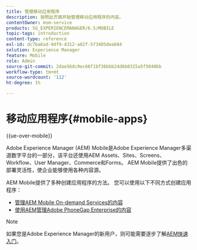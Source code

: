 ```yaml
---
title: 管理移动应用程序
description: 按照此页面开始管理移动应用程序的内容。
contentOwner: msm-service
products: SG_EXPERIENCEMANAGER/6.5/MOBILE
topic-tags: introduction
content-type: reference
exl-id: dc7ba6ad-9df9-4312-a82f-5f3405dea684
solution: Experience Manager
feature: Mobile
role: Admin
source-git-commit: 2dae56dc9ec66f1bf36bbb24d6b0315a5f5040bb
workflow-type: tm+mt
source-wordcount: '112'
ht-degree: 1%

---
```


# 移动应用程序{#mobile-apps}

{{ue-over-mobile}}

Adobe Experience Manager (AEM) Mobile是Adobe Experience Manager多渠道数字平台的一部分，该平台还使用AEM Assets、Sites、Screens、Workflow、User Manager、Commerce和Forms。 AEM Mobile提供了出色的部署灵活性，使企业能够使用各种内容源。

AEM Mobile提供了多种创建应用程序的方法。 您可以使用以下不同方式创建应用程序：

* [管理AEM Mobile On-demand Services的内容](/help/mobile/aem-mobile.md)
* [使用AEM管理Adobe PhoneGap Enterprise的内容](/help/mobile/administer-phonegap.md)

>[!NOTE]
>
>如果您是Adobe Experience Manager的新用户，则可能需要逐步了解[AEM快速入门](/help/sites-deploying/deploy.md)。
